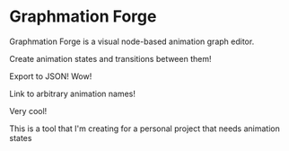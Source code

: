 # Graphmation Forge
Graphmation Forge is a visual node-based animation graph editor.

Create animation states and transitions between them!

Export to JSON! Wow!

Link to arbitrary animation names!

Very cool!

This is a tool that I'm creating for a personal project that needs animation states

